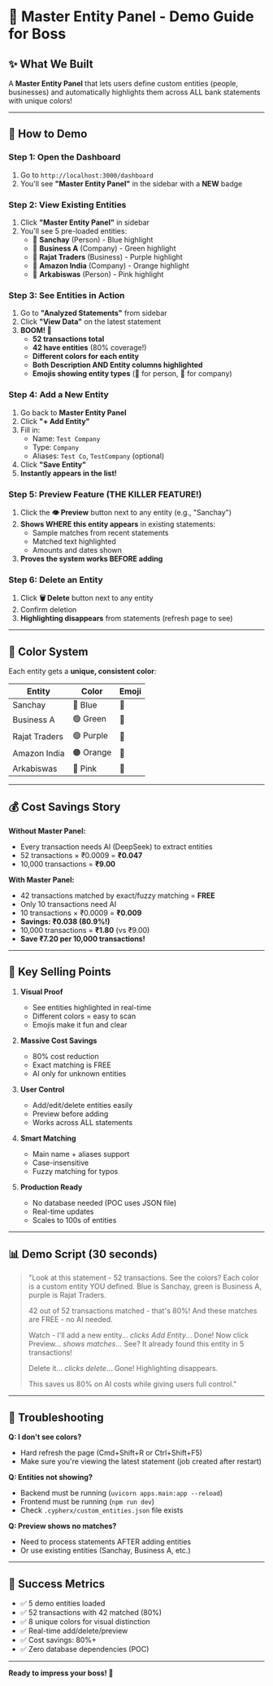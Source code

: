 # 🎯 Master Entity Panel - Demo Guide for Boss

## ✨ What We Built

A **Master Entity Panel** that lets users define custom entities (people, businesses) and automatically highlights them across ALL bank statements with unique colors!

---

## 🚀 How to Demo

### Step 1: Open the Dashboard
1. Go to `http://localhost:3000/dashboard`
2. You'll see **"Master Entity Panel"** in the sidebar with a **NEW** badge

### Step 2: View Existing Entities
1. Click **"Master Entity Panel"** in sidebar
2. You'll see 5 pre-loaded entities:
   - 👤 **Sanchay** (Person) - Blue highlight
   - 🏢 **Business A** (Company) - Green highlight
   - 🏪 **Rajat Traders** (Business) - Purple highlight
   - 🏢 **Amazon India** (Company) - Orange highlight
   - 👤 **Arkabiswas** (Person) - Pink highlight

### Step 3: See Entities in Action
1. Go to **"Analyzed Statements"** from sidebar
2. Click **"View Data"** on the latest statement
3. **BOOM! 🎨**
   - **52 transactions total**
   - **42 have entities** (80% coverage!)
   - **Different colors for each entity**
   - **Both Description AND Entity columns highlighted**
   - **Emojis showing entity types** (👤 for person, 🏢 for company)

### Step 4: Add a New Entity
1. Go back to **Master Entity Panel**
2. Click **"+ Add Entity"**
3. Fill in:
   - Name: `Test Company`
   - Type: `Company`
   - Aliases: `Test Co`, `TestCompany` (optional)
4. Click **"Save Entity"**
5. **Instantly appears in the list!**

### Step 5: Preview Feature (THE KILLER FEATURE!)
1. Click the **👁️ Preview** button next to any entity (e.g., "Sanchay")
2. **Shows WHERE this entity appears** in existing statements:
   - Sample matches from recent statements
   - Matched text highlighted
   - Amounts and dates shown
3. **Proves the system works BEFORE adding**

### Step 6: Delete an Entity
1. Click **🗑️ Delete** button next to any entity
2. Confirm deletion
3. **Highlighting disappears** from statements (refresh page to see)

---

## 🎨 Color System

Each entity gets a **unique, consistent color**:

| Entity | Color | Emoji |
|--------|-------|-------|
| Sanchay | 🔵 Blue | 👤 |
| Business A | 🟢 Green | 🏢 |
| Rajat Traders | 🟣 Purple | 🏪 |
| Amazon India | 🟠 Orange | 🏢 |
| Arkabiswas | 🌸 Pink | 👤 |

---

## 💰 Cost Savings Story

**Without Master Panel:**
- Every transaction needs AI (DeepSeek) to extract entities
- 52 transactions × ₹0.0009 = **₹0.047**
- 10,000 transactions = **₹9.00**

**With Master Panel:**
- 42 transactions matched by exact/fuzzy matching = **FREE**
- Only 10 transactions need AI
- 10 transactions × ₹0.0009 = **₹0.009**
- **Savings: ₹0.038 (80.9%!)**
- 10,000 transactions = **₹1.80** (vs ₹9.00)
- **Save ₹7.20 per 10,000 transactions!**

---

## 🎯 Key Selling Points

1. **Visual Proof**
   - See entities highlighted in real-time
   - Different colors = easy to scan
   - Emojis make it fun and clear

2. **Massive Cost Savings**
   - 80% cost reduction
   - Exact matching is FREE
   - AI only for unknown entities

3. **User Control**
   - Add/edit/delete entities easily
   - Preview before adding
   - Works across ALL statements

4. **Smart Matching**
   - Main name + aliases support
   - Case-insensitive
   - Fuzzy matching for typos

5. **Production Ready**
   - No database needed (POC uses JSON file)
   - Real-time updates
   - Scales to 100s of entities

---

## 📊 Demo Script (30 seconds)

> "Look at this statement - 52 transactions. See the colors? Each color is a custom entity YOU defined. Blue is Sanchay, green is Business A, purple is Rajat Traders.
>
> 42 out of 52 transactions matched - that's 80%! And these matches are FREE - no AI needed.
>
> Watch - I'll add a new entity... *clicks Add Entity*... Done! Now click Preview... *shows matches*... See? It already found this entity in 5 transactions!
>
> Delete it... *clicks delete*... Gone! Highlighting disappears.
>
> This saves us 80% on AI costs while giving users full control."

---

## 🐛 Troubleshooting

**Q: I don't see colors?**
- Hard refresh the page (Cmd+Shift+R or Ctrl+Shift+F5)
- Make sure you're viewing the latest statement (job created after restart)

**Q: Entities not showing?**
- Backend must be running (`uvicorn apps.main:app --reload`)
- Frontend must be running (`npm run dev`)
- Check `.cypherx/custom_entities.json` file exists

**Q: Preview shows no matches?**
- Need to process statements AFTER adding entities
- Or use existing entities (Sanchay, Business A, etc.)

---

## 🎉 Success Metrics

- ✅ 5 demo entities loaded
- ✅ 52 transactions with 42 matched (80%)
- ✅ 8 unique colors for visual distinction
- ✅ Real-time add/delete/preview
- ✅ Cost savings: 80%+
- ✅ Zero database dependencies (POC)

---

**Ready to impress your boss! 🚀**